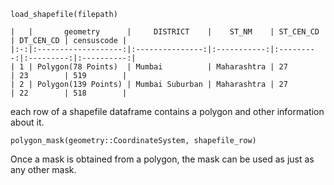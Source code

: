
```@docs
load_shapefile(filepath)
```

```
|   |       geometry      |     DISTRICT    |    ST_NM    | ST_CEN_CD | DT_CEN_CD | censuscode |
|:-:|:-------------------:|:---------------:|:-----------:|:---------:|:---------:|:----------:|
| 1 | Polygon(78 Points)  | Mumbai          | Maharashtra | 27        | 23        | 519        |
| 2 | Polygon(139 Points) | Mumbai Suburban | Maharashtra | 27        | 22        | 518        |
```

each row of a shapefile dataframe contains a polygon and other information about it. 

```@docs
polygon_mask(geometry::CoordinateSystem, shapefile_row)
```

Once a mask is obtained from a polygon, the mask can be used as just as any other mask. 